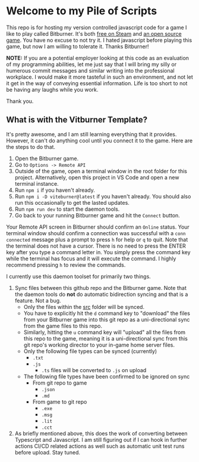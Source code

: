 # Welcome to my Pile of Scripts

This repo is for hosting my version controlled javascript code for a game I like to play called Bitburner. It's both [free on Steam](https://store.steampowered.com/app/1812820/Bitburner/) and [an open source game](https://github.com/bitburner-official/bitburner-src). You have no excuse to not try it. I hated javascript before playing this game, but now I am willing to tolerate it. Thanks Bitburner!

**NOTE:** If you are a potential employer looking at this code as an evaluation of my programming abilities, let me just say that I will bring my silly or humerous commit messages and similar writing into the professional workplace. I would make it more tasteful in such an environment, and not let it get in the way of conveying essential information. Life is too short to not be having any laughs while you work.

Thank you.

## What is with the Vitburner Template?

It's pretty awesome, and I am still learning everything that it provides. However, it can't do anything cool until you connect it to the game. Here are the steps to do that.

1. Open the Bitburner game.
1. Go to `Options -> Remote API`
1. Outside of the game, open a terminal window in the root folder for this project. Alternatively, open this project in VS Code and open a new terminal instance.
1. Run `npm i` if you haven't already.
1. Run `npm i -D viteburner@latest` if you haven't already. You should also run this occasionally to get the lasted updates.
1. Run `npm run dev` to start the daemon tools.
1. Go back to your running Bitburner game and hit the `Connect` button.

Your Remote API screen in Bitburner should confirm an `Online` status. Your terminal window should confirm a connection was successful with a `conn connected` message plus a prompt to press `h` for help or `q` to quit. Note that the terminal does not have a cursor. There is no need to press the ENTER key after you type a command letter in. You simply press the command key while the terminal has focus and it will execute the command. I highly recommend pressing `h` to review the commands.

I currently use this daemon toolset for primarily two things.

1. Sync files between this github repo and the Bitburner game. Note that the daemon tools do **not** do automatic bidirection syncing and that is a feature. Not a bug.
   - Only the files within the [src](../src) folder will be synced.
   - You have to explicitly hit the `d` command key to "download" the files from your Bitburner game into this git repo as a uni-directional sync from the game files to this repo.
   - Similarly, hitting the `u` command key will "upload" all the files from this repo to the game, meaning it is a uni-directional sync from this git repo's working director to your in-game home server files.
   - Only the following file types can be synced (currently)
     - `.txt`
     - `.js`
       - `.ts` files will be converted to `.js` on upload
   - The following file types have been confirmed to be ignored on sync
     - From git repo to game
       - `.json`
       - `.md`
     - From game to git repo
       - `.exe`
       - `.msg`
       - `.lit`
       - `.cct`
1. As briefly mentioned above, this does the work of converting between Typescript and Javascript. I am still figuring out if I can hook in further actions CI/CD related actions as well such as automatic unit test runs before upload. Stay tuned.
